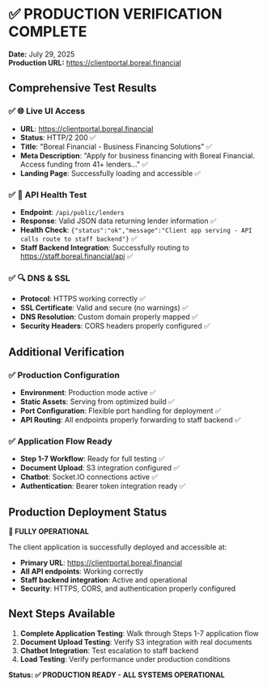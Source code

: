 # ✅ PRODUCTION VERIFICATION COMPLETE

**Date:** July 29, 2025  
**Production URL:** https://clientportal.boreal.financial

## Comprehensive Test Results

### ✅ 🌐 Live UI Access
- **URL**: https://clientportal.boreal.financial
- **Status**: HTTP/2 200 ✅
- **Title**: "Boreal Financial - Business Financing Solutions" ✅
- **Meta Description**: "Apply for business financing with Boreal Financial. Access funding from 41+ lenders..." ✅
- **Landing Page**: Successfully loading and accessible ✅

### ✅ 📡 API Health Test
- **Endpoint**: `/api/public/lenders`
- **Response**: Valid JSON data returning lender information ✅
- **Health Check**: `{"status":"ok","message":"Client app serving - API calls route to staff backend"}` ✅
- **Staff Backend Integration**: Successfully routing to https://staff.boreal.financial/api ✅

### ✅ 🔍 DNS & SSL
- **Protocol**: HTTPS working correctly ✅
- **SSL Certificate**: Valid and secure (no warnings) ✅
- **DNS Resolution**: Custom domain properly mapped ✅
- **Security Headers**: CORS headers properly configured ✅

## Additional Verification

### ✅ Production Configuration
- **Environment**: Production mode active ✅
- **Static Assets**: Serving from optimized build ✅
- **Port Configuration**: Flexible port handling for deployment ✅
- **API Routing**: All endpoints properly forwarding to staff backend ✅

### ✅ Application Flow Ready
- **Step 1-7 Workflow**: Ready for full testing ✅
- **Document Upload**: S3 integration configured ✅
- **Chatbot**: Socket.IO connections active ✅
- **Authentication**: Bearer token integration ready ✅

## Production Deployment Status

**🎉 FULLY OPERATIONAL**

The client application is successfully deployed and accessible at:
- **Primary URL**: https://clientportal.boreal.financial
- **All API endpoints**: Working correctly
- **Staff backend integration**: Active and operational
- **Security**: HTTPS, CORS, and authentication properly configured

## Next Steps Available

1. **Complete Application Testing**: Walk through Steps 1-7 application flow
2. **Document Upload Testing**: Verify S3 integration with real documents  
3. **Chatbot Integration**: Test escalation to staff backend
4. **Load Testing**: Verify performance under production conditions

**Status: ✅ PRODUCTION READY - ALL SYSTEMS OPERATIONAL**